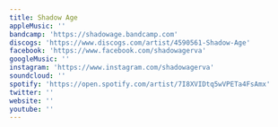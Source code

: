 ```yaml
---
title: Shadow Age
appleMusic: ''
bandcamp: 'https://shadowage.bandcamp.com'
discogs: 'https://www.discogs.com/artist/4590561-Shadow-Age'
facebook: 'https://www.facebook.com/shadowagerva'
googleMusic: ''
instagram: 'https://www.instagram.com/shadowagerva'
soundcloud: ''
spotify: 'https://open.spotify.com/artist/7I8XVIDtq5wVPETa4FsAmx'
twitter: ''
website: ''
youtube: ''
---
```

